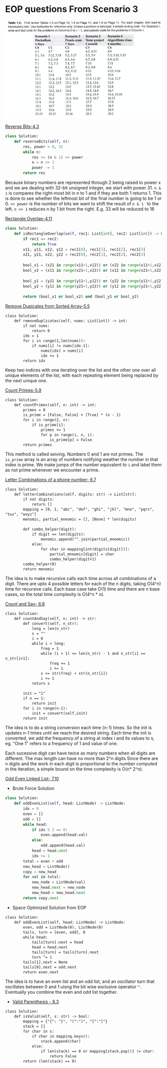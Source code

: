 # EOP questions From Scenario 3

![Image of EOP timeline](EOP.png)

[Reverse Bits-4.3](https://leetcode.com/problems/reverse-bits/submissions/)
  ```python
  class Solution:
      def reverseBits(self, n):
          res, power = 0, 31
          while n:
              res += (n & 1) << power
              n = n >> 1
              power -= 1
          return res
  ```

Because binary numbers are represented through 2 being raised to power x and we are dealing with 32-bit unsigned integer, we start with power 31.
```n & 1``` is compares the right-most bit in n to 1 and if they are both 1 returns 1. This is done to see whether the leftmost bit of the final number is going to be 1 or 0.
``` << power ``` is the number of bits we want to shift the result of ```n & 1 ``` to the left.
```n >> 1``` reduces n by 1 bit from the right. E.g. 33 will be reduced to 16


[Rectangle Overlap-4.11](https://leetcode.com/problems/rectangle-overlap/submissions/)
  ```python
  class Solution:
      def isRectangleOverlap(self, rec1: List[int], rec2: List[int]) -> bool:
          if rec1 == rec2:
              return True
          x11, y11, x12, y12 = rec1[0], rec1[1], rec1[2], rec1[3]      
          x21, y21, x22, y22 = rec2[0], rec2[1], rec2[2], rec2[3]   

          bool_x1 = (x21 in range(x11+1,x12)) or (x22 in range(x11+1,x12)) 
          bool_x2 = (x11 in range(x21+1,x22)) or (x12 in range(x21+1,x22))

          bool_y1 = (y21 in range(y11+1,y12)) or (y22 in range(y11+1,y12)) 
          bool_y2 = (y11 in range(y21+1,y22)) or (y12 in range(y21+1,y22))

          return (bool_x1 or bool_x2) and (bool_y1 or bool_y2)
  ```
  
[Remove Dupicates from Sorted Array-5.5](https://leetcode.com/problems/remove-duplicates-from-sorted-array/)
```
class Solution:
    def removeDuplicates(self, nums: List[int]) -> int:
        if not nums:
            return 0
        idx = 1
        for i in range(1,len(nums)):
            if nums[i] != nums[idx-1]:
                nums[idx] = nums[i]
                idx += 1
        return idx
```

Keep two indices with one iterating over the list and the other one over all unique elements of the list, with each repeating element being replaced by the next unique one.


[Count Primes-5.9](https://leetcode.com/problems/count-primes/)
```
class Solution:
    def countPrimes(self, n: int) -> int:
        primes = 0
        is_prime = [False, False] + [True] * (n - 1)
        for i in range(2, n):
            if is_prime[i]:
                primes += 1
                for p in range(i, n, i):
                    is_prime[p] = False
        return primes
```
  This method is called seiving. Numbers 0 and 1 are not primes. The ```is_prime``` array is an array of numbers notifying weather the number in that index is prime. We make jumps of the number equivalent to ```i``` and label them as not prime whenever we encounter a prime.


[Letter Combinations of a phone number- 6.7](https://leetcode.com/problems/letter-combinations-of-a-phone-number/)
```
class Solution:
    def letterCombinations(self, digits: str) -> List[str]:
        if not digits:
            return []
        mapping = [0, 1, "abc", "def", "ghi", "jkl", "mno", "pqrs", "tuv", "wxyz"]
        menomic, partial_mneomic = [], [None] * len(digits)
        
        def combo_helper(digit):
            if digit == len(digits):
                menomic.append("".join(partial_mneomic))
            else:
                for char in mapping[int(digits[digit])]:
                    partial_mneomic[digit] = char
                    combo_helper(digit+1)
        combo_helper(0)
        return menomic
```

The idea is to make recursive calls each time across all combinations of a digit. There are upto 4 possible letters for each of the n digits, taking O(4^n) time for recursive calls. Each base case take O(1) time and there are n base cases, so the total time complexity is O(4^n * n).

[Count and Say- 6.8](https://leetcode.com/problems/count-and-say/)

```
class Solution:
    def countAndSay(self, n: int) -> str:
        def convert(self, n_str):
            leng = len(n_str)
            s = ""
            i = 0            
            while i < leng:
                freq = 1
                while (i + 1) <= len(n_str) - 1 and n_str[i] == n_str[i+1]:
                    freq += 1
                    i += 1
                s += str(freq) + str(n_str[i])    
                i += 1
            return s

        init = "1"
        if n == 1:
            return init
        for i in range(n-1):
            init = convert(self,init)
        return init
```

The idea is to do a string conversion each time (n-1) times. So the init is updates n-1 times until we reach the desired string. Each time the init is converted, we add the frequency of a string at index i and its values to s, eg. "One 1" refers to a frequency of 1 and value of one.

Each sucessive digit can have twice as many numbers when all digits are different. The max length can have no more than 2^n digits Since there are n digits and the work in each digit is proportional to the number computed in the iteration, a simple bound on the time complexity is O(n* 2^n).


[Odd Even Linked List- 7.10](https://leetcode.com/problems/odd-even-linked-list/submissions/)

- Brute Force Solution
```python
class Solution:
    def oddEvenList(self, head: ListNode) -> ListNode:
        idx = 0
        even = []
        odd = []
        while head:
            if idx % 2 == 0:
                even.append(head.val)
            else:
                odd.append(head.val)
            head = head.next
            idx += 1
        total = even + odd
        new_head = ListNode()
        copy = new_head
        for val in total:
            new_node = ListNode(val)
            new_head.next = new_node
            new_head = new_head.next
        return copy.next
```
- Space Optimized Solution from EOP
```
class Solution:
    def oddEvenList(self, head: ListNode) -> ListNode:
        even, odd = ListNode(0), ListNode(0)
        tails, turn = [even, odd], 0
        while head:
            tails[turn].next = head
            head = head.next
            tails[turn] = tails[turn].next
            turn ^= 1
        tails[1].next = None
        tails[0].next = odd.next
        return even.next
```

The idea is to have an even list and an odd list, and an oscillator turn that oscillates between 0 and 1 uisng the bit wise exclusive operatior ```^```. Eventually you combine the even and odd list together. 


- [Valid Parenthesis - 8.3](https://leetcode.com/problems/valid-parentheses/)
```
class Solution:
    def isValid(self, s: str) -> bool:
        mapping = {"{": "}", "(":")", "[":"]"}
        stack = []
        for char in s:
            if char in mapping.keys():
                stack.append(char)
            else:
                if len(stack) == 0 or mapping[stack.pop()] != char:
                    return False
        return (len(stack) == 0)
```



